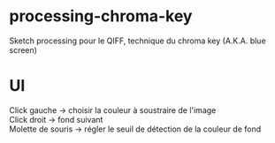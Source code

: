 # processing-chroma-key
Sketch processing pour le QIFF, technique du chroma key (A.K.A. blue screen)

# UI
Click gauche -> choisir la couleur à soustraire de l'image \
Click droit -> fond suivant \
Molette de souris -> régler le seuil de détection de la couleur de fond
